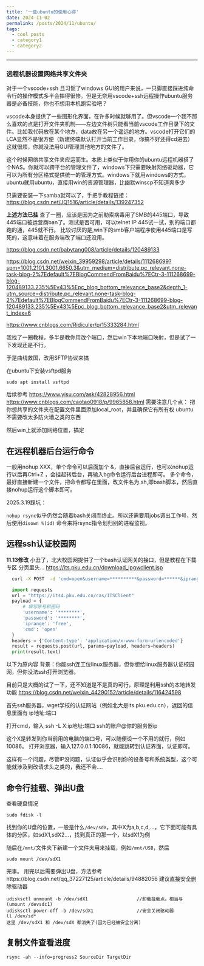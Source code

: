 ```yaml
---
title: '一些ubuntu的使用心得'
date: 2024-11-02
permalink: /posts/2024/11/ubuntu/
tags:
  - cool posts
  - category1
  - category2
---
```


---

### 远程机器设置网络共享文件夹

对于一个vscode+ssh 且习惯了windows GUI的用户来说，一只脚直接踩进纯命令行的操作模式多半会摔得很惨。但是无奈用vscode+ssh远程操作ubuntu服务器是必备技能，你也不想用本机跑实验吧？

vscode本身提供了一些图形化界面，在许多时候就够用了。但vscode一个我不那么喜欢的点是打开文件夹机制——左边文件树只能看当前vscode工作目录下的文件。比如我代码放在某个地方，data放在另一个遥远的地方。vscode打开它们的LCA显然不是很方便（新建终端默认打开当前工作目录，你搞不好还得cd进去）
这就很烦，你就没法用GUI管理其他地方的文件了。

这个时候网络共享文件夹应运而生。本质上类似于你用你的ubuntu远程机器搭了个NAS。你就可以跨平台的管理文件了，windows下只需要映射网络驱动器，它可以为所有分区格式提供统一的管理方式。windows下就用windows的方式，ubuntu就用ubuntu，直接用win的资源管理器，比幽默winscp不知道爽多少

只需要安装一下samba就可以了，手把手教程链接：
https://blog.csdn.net/JQ1516/article/details/139247352

**上述方法已挂**
查了一圈，应该是因为之前勒索病毒用了SMB的445端口，导致445端口被运营商ban了。测试是否可用，可以telnet IP 445试一试，别的端口都跑的通，445就不行。
比较讨厌的是,win下的smb客户端程序使用445端口是写死的，这意味着在服务端改了端口还没用。

https://blog.csdn.net/babytang008/article/details/120489133

https://blog.csdn.net/weixin_39959298/article/details/111268699?spm=1001.2101.3001.6650.3&utm_medium=distribute.pc_relevant.none-task-blog-2%7Edefault%7EBlogCommendFromBaidu%7ECtr-3-111268699-blog-120489133.235%5Ev43%5Epc_blog_bottom_relevance_base2&depth_1-utm_source=distribute.pc_relevant.none-task-blog-2%7Edefault%7EBlogCommendFromBaidu%7ECtr-3-111268699-blog-120489133.235%5Ev43%5Epc_blog_bottom_relevance_base2&utm_relevant_index=6

https://www.cnblogs.com/Ridiculer/p/15333284.html

我找了一圈教程，多半是教你用改个端口，然后win下本地端口映射，但是试了一下发现还是不行。

于是曲线救国，改用SFTP协议来搞

在ubuntu下安装vsftpd服务
```
sudo apt install vsftpd
```

后续参考
https://www.yisu.com/ask/42828956.html
https://www.cnblogs.com/caotao0918/p/9965858.html
需要注意几个点：
把你想共享的文件夹在配置文件里面添加local_root，并且确保它有所有权
ubuntu不需要改太多防火墙之类的东西

然后win上就添加网络位置，搞定

## 在远程机器后台运行命令

一般用nohup XXX，单个命令可以后面加个 &，直接后台运行，也可以nohup运行以后再Ctrl+Z ，会挂起转后台，再输入bg命令运行后台进程即可。
多个命令，最好直接新建一个文件，把命令都写在里面，改文件名为.sh,即bash脚本，然后直接nohup运行这个脚本即可。

2025.3.19踩坑：

`nohup rsync`似乎仍然会随着bash关闭而终止。所以还需要用jobs调出工作号，然后使用`disown %(id)` 命令来将rsync指令划归别的进程监视。

## 远程ssh认证校园网

**11.13修改**
小丑了，北大校园网提供了一个bash认证网关的接口，但是教程在下载专区 分页里头...
https://its.pku.edu.cn/download_ipgwclient.jsp
```bash
  curl -X POST  -d 'cmd=open&username=**********&password=******&iprange=free' https://its4.pku.edu.cn/cas/ITSClient
```

```python
  import requests
  url = "https://its4.pku.edu.cn/cas/ITSClient"
  payload = {
      # 填写账号和密码
      'username': '********',
      'password': '********',
      'iprange': 'free',
      'cmd': 'open'
  }
  headers = {'Content-type': 'application/x-www-form-urlencoded'}
  result = requests.post(url, params=payload, headers=headers)
  print(result.text)
```
以下为原内容
背景：你能ssh连工位linux服务器，但你想给linux服务器认证校园网，但你没法ssh打开浏览器。

目前只是大概的试了一下，还不知道是不是真的可行，原理是利用ssh的本地转发功能
https://blog.csdn.net/weixin_44290152/article/details/116424598

首先ssh服务器，wget学校的认证网站（例如北大是its.pku.edu.cn），返回的信息里面有 ip地址:端口

打开cmd，输入 ssh -L X:ip地址:端口 ssh的账户@你的服务器ip

这个X是转发到你当前用的电脑的端口号，可以随便设一个不用的就行，例如10086。
打开浏览器，输入127.0.0.1:10086，就能跳转到认证界面，认证即可。

这样有一个问题，尽管IP没问题，认证似乎会识别你的设备号和系统类型，这个可能就涉及到改请求头之类的，我还不会....

## 命令行挂载、弹出U盘
查看硬盘情况
```
sudo fdisk -l
```

找到你的U盘的位置，一般是什么`/dev/sdX`，其中X为a,b,c,d,...，它下面可能有具体的分区，如sdX1,sdX2...，找到真正的那一个，以sdX1为例

随后在`/mnt/`文件夹下新建一个文件夹用来挂载，例如`/mnt/USB`，然后
```
sudo mount /dev/sdX1
```
完事。
用完以后需要弹出U盘，方法参考https://blog.csdn.net/qq_37227125/article/details/94882056
建议直接安全删除驱动器
```
udisksctl unmount -b /dev/sdX1					//卸载挂载点。相当与(umount /devsdc1)
udisksctl power-off -b /dev/sdX1				//安全关闭驱动器
ll /dev/sd*
这里 /dev/sdX1 和 /dev/sdX 都消失了(因为已经被安全分离)
```

## 复制文件查看进度
```
rsync -ah --info=progress2 SourceDir TargetDir
```

